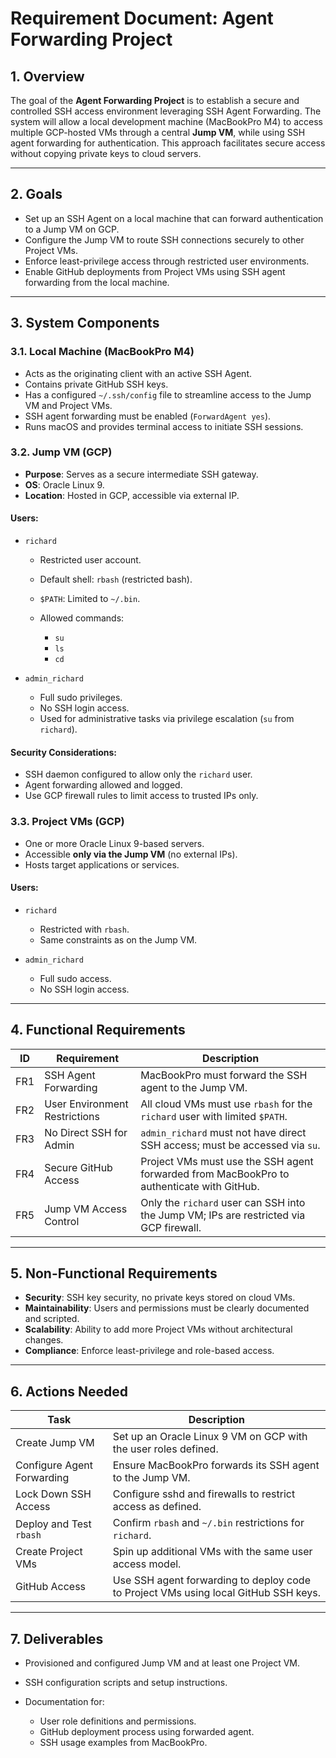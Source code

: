 # **Requirement Document: Agent Forwarding Project**

## **1. Overview**

The goal of the **Agent Forwarding Project** is to establish a secure and controlled SSH access environment leveraging SSH Agent Forwarding. The system will allow a local development machine (MacBookPro M4) to access multiple GCP-hosted VMs through a central **Jump VM**, while using SSH agent forwarding for authentication. This approach facilitates secure access without copying private keys to cloud servers.

---

## **2. Goals**

* Set up an SSH Agent on a local machine that can forward authentication to a Jump VM on GCP.
* Configure the Jump VM to route SSH connections securely to other Project VMs.
* Enforce least-privilege access through restricted user environments.
* Enable GitHub deployments from Project VMs using SSH agent forwarding from the local machine.

---

## **3. System Components**

### **3.1. Local Machine (MacBookPro M4)**

* Acts as the originating client with an active SSH Agent.
* Contains private GitHub SSH keys.
* Has a configured `~/.ssh/config` file to streamline access to the Jump VM and Project VMs.
* SSH agent forwarding must be enabled (`ForwardAgent yes`).
* Runs macOS and provides terminal access to initiate SSH sessions.

### **3.2. Jump VM (GCP)**

* **Purpose**: Serves as a secure intermediate SSH gateway.
* **OS**: Oracle Linux 9.
* **Location**: Hosted in GCP, accessible via external IP.

#### **Users:**

* `richard`

  * Restricted user account.
  * Default shell: `rbash` (restricted bash).
  * `$PATH`: Limited to `~/.bin`.
  * Allowed commands:

    * `su`
    * `ls`
    * `cd`
* `admin_richard`

  * Full sudo privileges.
  * No SSH login access.
  * Used for administrative tasks via privilege escalation (`su` from `richard`).

#### **Security Considerations:**

* SSH daemon configured to allow only the `richard` user.
* Agent forwarding allowed and logged.
* Use GCP firewall rules to limit access to trusted IPs only.

### **3.3. Project VMs (GCP)**

* One or more Oracle Linux 9-based servers.
* Accessible **only via the Jump VM** (no external IPs).
* Hosts target applications or services.

#### **Users:**

* `richard`

  * Restricted with `rbash`.
  * Same constraints as on the Jump VM.
* `admin_richard`

  * Full sudo access.
  * No SSH login access.

---

## **4. Functional Requirements**

| ID  | Requirement                   | Description                                                                               |
| --- | ----------------------------- | ----------------------------------------------------------------------------------------- |
| FR1 | SSH Agent Forwarding          | MacBookPro must forward the SSH agent to the Jump VM.                                     |
| FR2 | User Environment Restrictions | All cloud VMs must use `rbash` for the `richard` user with limited `$PATH`.               |
| FR3 | No Direct SSH for Admin       | `admin_richard` must not have direct SSH access; must be accessed via `su`.               |
| FR4 | Secure GitHub Access          | Project VMs must use the SSH agent forwarded from MacBookPro to authenticate with GitHub. |
| FR5 | Jump VM Access Control        | Only the `richard` user can SSH into the Jump VM; IPs are restricted via GCP firewall.    |

---

## **5. Non-Functional Requirements**

* **Security**: SSH key security, no private keys stored on cloud VMs.
* **Maintainability**: Users and permissions must be clearly documented and scripted.
* **Scalability**: Ability to add more Project VMs without architectural changes.
* **Compliance**: Enforce least-privilege and role-based access.

---

## **6. Actions Needed**

| Task                       | Description                                                                         |
| -------------------------- | ----------------------------------------------------------------------------------- |
| Create Jump VM             | Set up an Oracle Linux 9 VM on GCP with the user roles defined.                     |
| Configure Agent Forwarding | Ensure MacBookPro forwards its SSH agent to the Jump VM.                            |
| Lock Down SSH Access       | Configure sshd and firewalls to restrict access as defined.                         |
| Deploy and Test `rbash`    | Confirm `rbash` and `~/.bin` restrictions for `richard`.                            |
| Create Project VMs         | Spin up additional VMs with the same user access model.                             |
| GitHub Access              | Use SSH agent forwarding to deploy code to Project VMs using local GitHub SSH keys. |

---

## **7. Deliverables**

* Provisioned and configured Jump VM and at least one Project VM.
* SSH configuration scripts and setup instructions.
* Documentation for:

  * User role definitions and permissions.
  * GitHub deployment process using forwarded agent.
  * SSH usage examples from MacBookPro.


